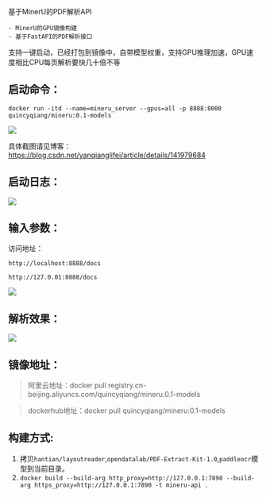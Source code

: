 基于MinerU的PDF解析API

    - MinerU的GPU镜像构建
    - 基于FastAPI的PDF解析接口

支持一键启动，已经打包到镜像中，自带模型权重，支持GPU推理加速，GPU速度相比CPU每页解析要快几十倍不等


##  启动命令：


```docker run -itd --name=mineru_server --gpus=all -p 8888:8000 quincyqiang/mineru:0.1-models```

![](https://i-blog.csdnimg.cn/direct/bcff4f524ea5400db14421ba7cec4989.png)

具体截图请见博客：https://blog.csdn.net/yanqianglifei/article/details/141979684


##   启动日志：

![](https://i-blog.csdnimg.cn/direct/4eb5657567e4415eba912179dca5c8aa.png)

##  输入参数：

访问地址：

    http://localhost:8888/docs

    http://127.0.01:8888/docs

![](https://i-blog.csdnimg.cn/direct/8b3a2bc5908042268e8cc69756e331a2.png)

##  解析效果：

![](https://i-blog.csdnimg.cn/direct/a54dcae834ae48d498fb595aca4212c3.png)



##   镜像地址：

> 阿里云地址：docker pull registry.cn-beijing.aliyuncs.com/quincyqiang/mineru:0.1-models

> dockerhub地址：docker pull quincyqiang/mineru:0.1-models

## 构建方式:

1. 拷贝`hantian/layoutreader`,`opendatalab/PDF-Extract-Kit-1.0`,`paddleocr`模型到当前目录。
2. `docker build --build-arg http_proxy=http://127.0.0.1:7890 --build-arg https_proxy=http://127.0.0.1:7890 -t mineru-api .`
